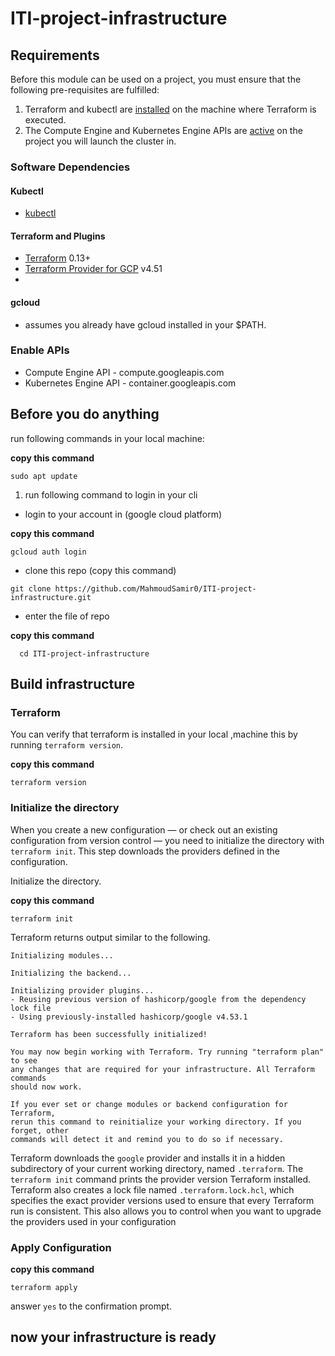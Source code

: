 # ITI-project-infrastructure
## Requirements

Before this module can be used on a project, you must ensure that the following pre-requisites are fulfilled:

1. Terraform and kubectl are [installed](#software-dependencies) on the machine where Terraform is executed.
2. The Compute Engine and Kubernetes Engine APIs are [active](#enable-apis) on the project you will launch the cluster in.

### Software Dependencies
#### Kubectl
- [kubectl](https://kubernetes.io/docs/tasks/tools)

#### Terraform and Plugins
- [Terraform](https://www.terraform.io/downloads.html) 0.13+
- [Terraform Provider for GCP][terraform-provider-google] v4.51
- 
#### gcloud
- assumes you already have gcloud installed in your $PATH.

### Enable APIs

- Compute Engine API - compute.googleapis.com
- Kubernetes Engine API - container.googleapis.com

[terraform-provider-google]: https://github.com/terraform-providers/terraform-provider-google
[12.3.0]: https://registry.terraform.io/modules/terraform-google-modules/kubernetes-engine/google/12.3.0
[terraform-0.13-upgrade]: https://www.terraform.io/upgrade-guides/0-13.html


## Before you do anything 

 run following commands in your local machine:
 
 **copy this command**
 
```shell script
sudo apt update
```

1. run following command  to login in your cli 
- login to your  account in (google cloud platform)

 **copy this command**

  ```shell script
  gcloud auth login
  ```

- clone this repo 
 (copy this command)

 ```shell script
git clone https://github.com/MahmoudSamir0/ITI-project-infrastructure.git
```
- enter the file of repo

 **copy this command**

```shell script
  cd ITI-project-infrastructure
```
## Build infrastructure

### Terraform

You can verify that terraform is  installed in your local ,machine
this by running `terraform version`.

 **copy this command**

```shell script
terraform version
```
  ### Initialize the directory

When you create a new configuration — or check out an existing configuration
from version control — you need to initialize the directory with `terraform
init`. This step downloads the providers defined in the configuration.

Initialize the directory.

 **copy this command**


```shell script
terraform init
```

Terraform returns output similar to the following.

```raw
Initializing modules...

Initializing the backend...

Initializing provider plugins...
- Reusing previous version of hashicorp/google from the dependency lock file
- Using previously-installed hashicorp/google v4.53.1

Terraform has been successfully initialized!

You may now begin working with Terraform. Try running "terraform plan" to see
any changes that are required for your infrastructure. All Terraform commands
should now work.

If you ever set or change modules or backend configuration for Terraform,
rerun this command to reinitialize your working directory. If you forget, other
commands will detect it and remind you to do so if necessary.
```

Terraform downloads the `google` provider and installs it in a hidden
subdirectory of your current working directory, named `.terraform`. The
`terraform init` command prints the provider version Terraform installed.
Terraform also creates a lock file named `.terraform.lock.hcl`, which specifies
the exact provider versions used to ensure that every Terraform run is
consistent. This also allows you to control when you want to upgrade the
providers used in your configuration

### Apply Configuration

 **copy this command**

```shell script
terraform apply 
```
answer `yes` to the confirmation prompt.

## now your infrastructure is ready 

